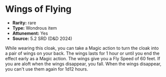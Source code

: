 
# Wings of Flying

* **Rarity:** rare
* **Type:** Wondrous item
* **Attunement:** Yes
* **Source:** 5.2 SRD (D&D 2024)


While wearing this cloak, you can take a Magic action to turn the cloak into a pair of wings on your back. The wings lasts for 1 hour or until you end the effect early as a Magic action. The wings give you a Fly Speed of 60 feet. If you are aloft when the wings disappear, you fall. When the wings disappear, you can't use them again for 1d12 hours.
